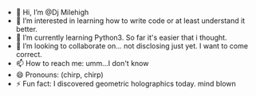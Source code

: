 - 👋 Hi, I’m @Dj Milehigh
- 👀 I’m interested in learning how to write code or at least understand it better.
- 🌱 I’m currently learning Python3. So far it's easier that i thought.
- 💞️ I’m looking to collaborate on... not disclosing just yet. I want to come correct.
- 📫 How to reach me: umm...I don't know 
- 😄 Pronouns: (chirp, chirp)
- ⚡ Fun fact: I discovered geometric holographics today. mind blown

<!---
DjMilehigh/DjMilehigh is a ✨ special ✨ repository because its `README.md` (this file) appears on your GitHub profile.
You can click the Preview link to take a look at your changes.
--->
